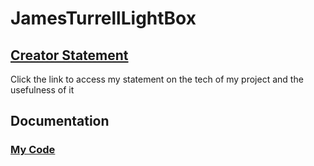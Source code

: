 # JamesTurrellLightBox

## [Creator Statement](https://github.com/grmcguire/JamesTurrellLightBox/blob/ae182644c95c7d1ce381249f6c5b642e51b7d683/Creator%20Statement)
Click the link to access my statement on the tech of my project and the usefulness of it

## Documentation
### [My Code](https://github.com/grmcguire/JamesTurrellLightBox/blob/cfe1840e290ff2dffcef5f249b05eeb79bf50bdc/My%20Code)

